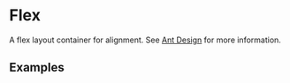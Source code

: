 # Flex

A flex layout container for alignment. See [Ant Design](https://ant.design/components/flex/) for more information.

## Examples

<demo name="basic"></demo>
<demo name="align"></demo>
